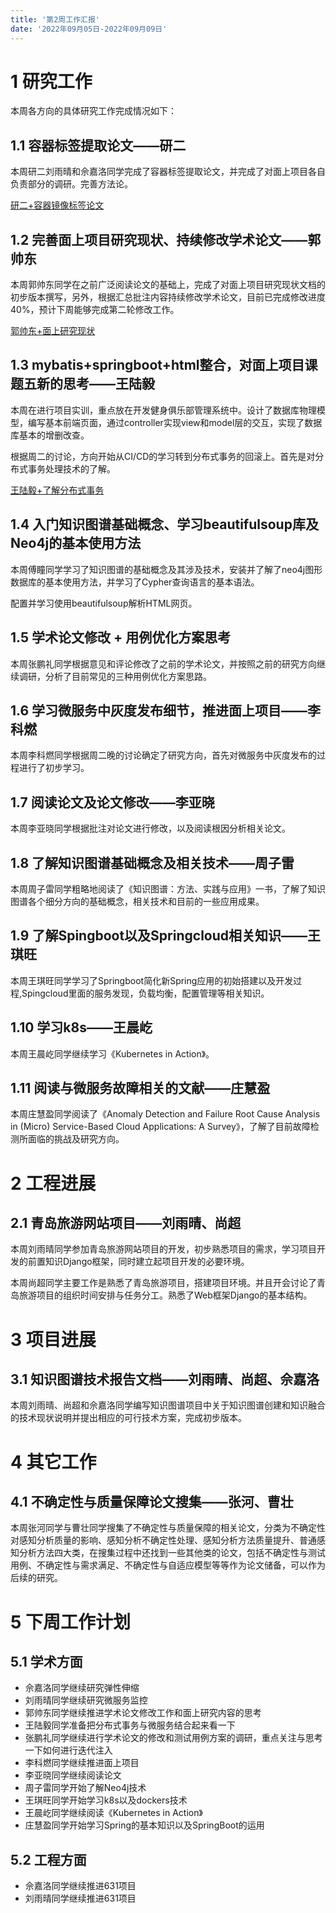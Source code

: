 ```yaml
---
title: '第2周工作汇报'
date: '2022年09月05日-2022年09月09日'
---
```


<!-- 只允许使用一级标题和二级标题 -->

# 1 研究工作

本周各方向的具体研究工作完成情况如下：

## 1.1 容器标签提取论文——研二

本周研二刘雨晴和佘嘉洛同学完成了容器标签提取论文，并完成了对面上项目各自负责部分的调研。完善方法论。

<!-- 注意该超链接应该如何使用，不需要进行手动的编号，注意附件名不能有任何的空格 -->
[研二+容器镜像标签论文](研二+容器镜像标签论文.docx)

## 1.2 完善面上项目研究现状、持续修改学术论文——郭帅东

本周郭帅东同学在之前广泛阅读论文的基础上，完成了对面上项目研究现状文档的初步版本撰写，另外，根据汇总批注内容持续修改学术论文，目前已完成修改进度40%，预计下周能够完成第二轮修改工作。

[郭帅东+面上研究现状](郭帅东+面上研究现状.docx)

## 1.3 mybatis+springboot+html整合，对面上项目课题五新的思考——王陆毅

本周在进行项目实训，重点放在开发健身俱乐部管理系统中。设计了数据库物理模型，编写基本前端页面，通过controller实现view和model层的交互，实现了数据库基本的增删改查。

根据周二的讨论，方向开始从CI/CD的学习转到分布式事务的回滚上。首先是对分布式事务处理技术的了解。

[王陆毅+了解分布式事务](王陆毅+了解分布式事务.docx)

## 1.4 入门知识图谱基础概念、学习beautifulsoup库及Neo4j的基本使用方法

本周傅瞳同学学习了知识图谱的基础概念及其涉及技术，安装并了解了neo4j图形数据库的基本使用方法，并学习了Cypher查询语言的基本语法。

配置并学习使用beautifulsoup解析HTML网页。

## 1.5 学术论文修改 + 用例优化方案思考

本周张鹏礼同学根据意见和评论修改了之前的学术论文，并按照之前的研究方向继续调研，分析了目前常见的三种用例优化方案思路。

## 1.6 学习微服务中灰度发布细节，推进面上项目——李科燃

本周李科燃同学根据周二晚的讨论确定了研究方向，首先对微服务中灰度发布的过程进行了初步学习。

## 1.7 阅读论文及论文修改——李亚晓

本周李亚晓同学根据批注对论文进行修改，以及阅读根因分析相关论文。

## 1.8 了解知识图谱基础概念及相关技术——周子雷

本周周子雷同学粗略地阅读了《知识图谱：方法、实践与应用》一书，了解了知识图谱各个细分方向的基础概念，相关技术和目前的一些应用成果。

## 1.9 了解Spingboot以及Springcloud相关知识——王琪旺
本周王琪旺同学学习了Springboot简化新Spring应用的初始搭建以及开发过程,Spingcloud里面的服务发现，负载均衡，配置管理等相关知识。

## 1.10 学习k8s——王晨屹

本周王晨屹同学继续学习《Kubernetes in Action》。

## 1.11 阅读与微服务故障相关的文献——庄慧盈
本周庄慧盈同学阅读了《Anomaly Detection and Failure Root Cause Analysis in (Micro) Service-Based Cloud Applications: A Survey》，了解了目前故障检测所面临的挑战及研究方向。

# 2 工程进展

## 2.1 青岛旅游网站项目——刘雨晴、尚超

本周刘雨晴同学参加青岛旅游网站项目的开发，初步熟悉项目的需求，学习项目开发的前置知识Django框架，同时建立起项目开发的必要环境。

本周尚超同学主要工作是熟悉了青岛旅游项目，搭建项目环境。并且开会讨论了青岛旅游项目的组织时间安排与任务分工。熟悉了Web框架Django的基本结构。

# 3 项目进展

## 3.1 知识图谱技术报告文档——刘雨晴、尚超、佘嘉洛

本周刘雨晴、尚超和佘嘉洛同学编写知识图谱项目中关于知识图谱创建和知识融合的技术现状说明并提出相应的可行技术方案，完成初步版本。

# 4 其它工作

## 4.1 不确定性与质量保障论文搜集——张河、曹壮

本周张河同学与曹壮同学搜集了不确定性与质量保障的相关论文，分类为不确定性对感知分析质量的影响、感知分析不确定性处理、感知分析方法质量提升、普通感知分析方法四大类，在搜集过程中还找到一些其他类的论文，包括不确定性与测试用例、不确定性与需求满足、不确定性与自适应模型等等作为论文储备，可以作为后续的研究。

# 5 下周工作计划

## 5.1 学术方面

+ 佘嘉洛同学继续研究弹性伸缩
+ 刘雨晴同学继续研究微服务监控
+ 郭帅东同学继续推进学术论文修改工作和面上研究内容的思考
+ 王陆毅同学准备把分布式事务与微服务结合起来看一下
+ 张鹏礼同学继续进行学术论文的修改和测试用例方案的调研，重点关注与思考一下如何进行迭代注入
+ 李科燃同学继续推进面上项目
+ 李亚晓同学继续阅读论文
+ 周子雷同学开始了解Neo4j技术
+ 王琪旺同学开始学习k8s以及dockers技术
+ 王晨屹同学继续阅读《Kubernetes in Action》
+ 庄慧盈同学开始学习Spring的基本知识以及SpringBoot的运用

## 5.2 工程方面

+ 佘嘉洛同学继续推进631项目
+ 刘雨晴同学继续推进631项目
